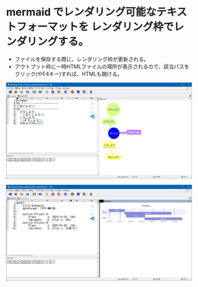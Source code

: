 # mermaid でレンダリング可能なテキストフォーマットを レンダリング枠でレンダリングする。

- ファイルを保存する際に、レンダリング枠が更新される。
- アウトプット枠に一時HTMLファイルの場所が表示されるので、該当パスをクリック(やF4キー)すれば、HTMLも開ける。

![alt text1](text1.png)

![alt text2](text2.png)